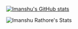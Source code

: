 [![Imanshu's GitHub stats](https://github-readme-stats.vercel.app/api?username=imanshu03)](https://github.com/imanshu03/github-readme-stats)

![Imanshu Rathore's Stats](https://github-readme-stats.vercel.app/api/top-langs/?username=imanshu03&theme=white-blue)
